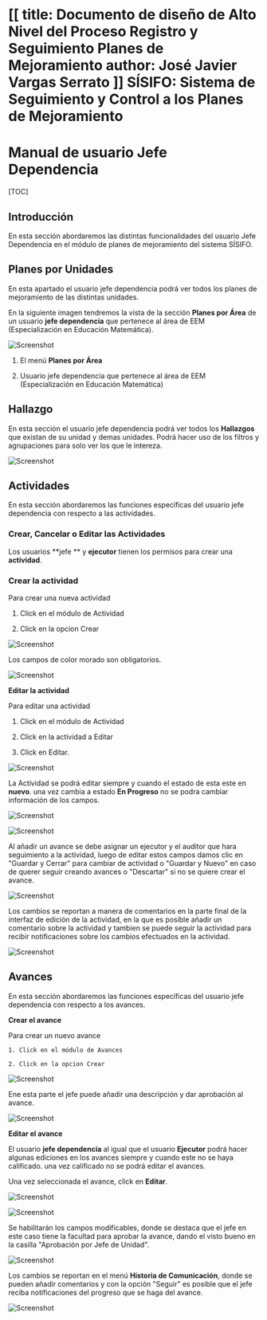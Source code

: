 [[
title: Documento de diseño de Alto Nivel del Proceso Registro y Seguimiento Planes de Mejoramiento
author: José Javier Vargas Serrato
]]
SÍSIFO: Sistema de Seguimiento y Control a los Planes de Mejoramiento
===================================================================

Manual de usuario Jefe Dependencia
============================

[TOC]

Introducción
--------------------------------
En esta sección abordaremos las distintas funcionalidades del usuario Jefe Dependencia en el módulo de planes de mejoramiento del sistema SÍSIFO.

## Planes por Unidades
En esta apartado el usuario jefe dependencia podrá ver todos los planes de mejoramiento de las distintas unidades.

En la siguiente imagen tendremos la vista de la sección **Planes por Área** de  un usuario **jefe dependencia** que pertenece al área de EEM (Especialización en Educación Matemática).

![Screenshot](../img/Selection_002_actual.png)

1. El menú **Planes por Área**

2. Usuario jefe dependencia que pertenece al área de EEM (Especialización en Educación Matemática)


## Hallazgo
 En esta sección el usuario jefe dependencia podrá ver todos los **Hallazgos** que existan de su unidad y demas unidades. Podrá hacer uso de los filtros y agrupaciones para solo ver los que le intereza.

![Screenshot](../img/Selection_004_actual.png)

## Actividades
En esta sección abordaremos las funciones específicas del usuario jefe dependencia con respecto a las actividades.

### Crear, Cancelar o Editar las Actividades

Los usuarios **jefe ** y **ejecutor** tienen los permisos para crear una **actividad**.

### Crear la actividad

Para crear una nueva actividad

1. Click en el módulo de Actividad

2. Click en la opcion Crear

![Screenshot](../img/crear_accion_jefe.png)

Los campos de color morado son obligatorios.

![Screenshot](../img/2_crear_accion_jefe.png)


**Editar la actividad**

Para editar una actividad

1. Click en el módulo de Actividad

2. Click en la actividad a Editar

3. Click en Editar.
	
![Screenshot](../img/editar_accion_jefe.png)

La Actividad se podrá editar siempre y cuando el estado de esta este en **nuevo**. una vez cambia a estado **En Progreso** no se podra cambiar información de los campos.

![Screenshot](../img/2_editar_accion_jefe.png)


![Screenshot](../img/3_editar_accion_jefe.png)

Al añadir un avance se debe asignar un ejecutor y el auditor que hara seguimiento a la actividad, luego de editar estos campos damos clic en "Guardar y Cerrar" para cambiar de actividad o "Guardar y Nuevo" en caso de querer seguir creando avances o "Descartar" si no se quiere crear el avance.

![Screenshot](../img/4_editar_accion_jefe_añadir_elemento.png)


Los cambios se reportan a manera de comentarios en la parte final de la interfaz de edición de la actividad, en la que es posible añadir un comentario sobre la actividad y tambien se puede seguir la actividad para recibir notificaciones sobre los cambios efectuados en la actividad.

![Screenshot](../img/5_editar_accion_jefe.png)

## Avances

En esta sección abordaremos las funciones específicas del usuario jefe dependencia con respecto a los avances.

**Crear el avance**

Para crear un nuevo avance

	1. Click en el módulo de Avances

	2. Click en la opcion Crear

![Screenshot](../img/crear_avances_jefe.png)

Ene esta parte el jefe puede añadir una descripción y dar aprobación al avance.

![Screenshot](../img/2_crear_avances_jefe.png)

**Editar el avance**

El usuario **jefe dependencia** al igual que el usuario **Ejecutor** podrá hacer algunas ediciones en los avances siempre y cuando este no se haya calificado. una vez calificado no se podrá editar el avances.

Una vez seleccionada el avance, click en **Editar**.

![Screenshot](../img/editar_avance_jefe.png)

![Screenshot](../img/2_editar_avance_jefe.png)

Se habilitarán los campos modificables, donde se destaca que el jefe en este caso tiene la facultad para aprobar la avance, dando el visto bueno en la casilla "Aprobación por Jefe de Unidad".

![Screenshot](../img/3_editar_avance_jefe.png)

Los cambios se reportan en el menú **Historia de Comunicación**, donde se pueden añadir comentarios y con la opción "Seguir" es posible que el jefe reciba notificaciones del progreso que se haga del avance.

![Screenshot](../img/4_editar_avance_jefe.png)

